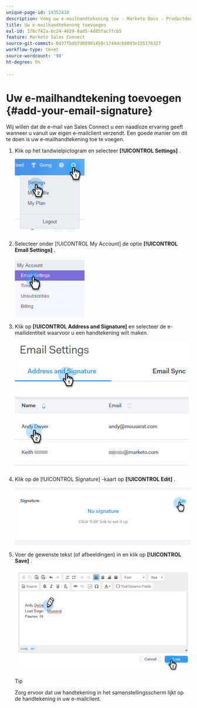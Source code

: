 ```yaml
---
unique-page-id: 14352410
description: Voeg uw e-mailhandtekening toe - Marketo Docs - Productdocumentatie
title: Uw e-mailhandtekening toevoegen
exl-id: 176c742a-6c24-4629-8ad5-4d85fac7fcb5
feature: Marketo Sales Connect
source-git-commit: 0d37fbdb7d08901458c1744dc68893e155176327
workflow-type: tm+mt
source-wordcount: '98'
ht-degree: 0%

---
```


# Uw e-mailhandtekening toevoegen {#add-your-email-signature}

Wij willen dat de e-mail van Sales Connect u een naadloze ervaring geeft wanneer u vanuit uw eigen e-mailclient verzendt. Een goede manier om dit te doen is uw e-mailhandtekening toe te voegen.

1. Klik op het tandwielpictogram en selecteer **[!UICONTROL Settings]** .

   ![](assets/add-your-email-signature-1.png)

1. Selecteer onder [!UICONTROL My Account] de optie **[!UICONTROL Email Settings]** .

   ![](assets/add-your-email-signature-2.png)

1. Klik op **[!UICONTROL Address and Signature]** en selecteer de e-mailidentiteit waarvoor u een handtekening wilt maken.

   ![](assets/add-your-email-signature-3.png)

1. Klik op de [!UICONTROL Signature] -kaart op **[!UICONTROL Edit]** .

   ![](assets/add-your-email-signature-4.png)

1. Voer de gewenste tekst (of afbeeldingen) in en klik op **[!UICONTROL Save]** .

   ![](assets/add-your-email-signature-5.png)

   >[!TIP]
   >
   >Zorg ervoor dat uw handtekening in het samenstellingsscherm lijkt op de handtekening in uw e-mailclient.

